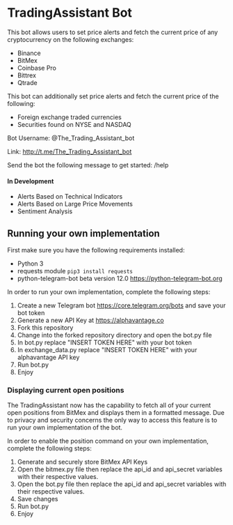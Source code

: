 # TradingAssistant Bot
This bot allows users to set price alerts and fetch the current price of any cryptocurrency on the following exchanges:
* Binance
* BitMex
* Coinbase Pro
* Bittrex
* Qtrade

This bot can additionally set price alerts and fetch the current price of the following:
* Foreign exchange traded currencies
* Securities found on NYSE and NASDAQ

Bot Username: @The_Trading_Assistant_bot  

Link: http://t.me/The_Trading_Assistant_bot  

Send the bot the following message to get started:
/help

#### In Development
* Alerts Based on Technical Indicators
* Alerts Based on Large Price Movements
* Sentiment Analysis

## Running your own implementation
First make sure you have the following requirements installed:
* Python 3
* requests module `pip3 install requests`
* python-telegram-bot beta version 12.0 https://python-telegram-bot.org

In order to run your own implementation, complete the following steps:
1. Create a new Telegram bot https://core.telegram.org/bots and save your bot token
2. Generate a new API Key at https://alphavantage.co
3. Fork this repository 
4. Change into the forked repository directory and open the bot.py file
5. In bot.py replace "INSERT TOKEN HERE" with your bot token
6. In exchange_data.py replace "INSERT TOKEN HERE" with your alphavantage API key
7. Run bot.py
8. Enjoy

### Displaying current open positions
The TradingAssistant now has the capability to fetch all of your current open positions from BitMex and displays them in a formatted message. Due to privacy and security concerns the only way to access this feature is to run your own implementation of the bot.

In order to enable the position command on your own implementation, complete the following steps:
1. Generate and securely store BitMex API Keys
2. Open the bitmex.py file then replace the api_id and api_secret variables with their respective values.
3. Open the bot.py file then replace the api_id and api_secret variables with their respective values.
4. Save changes
5. Run bot.py
6. Enjoy
